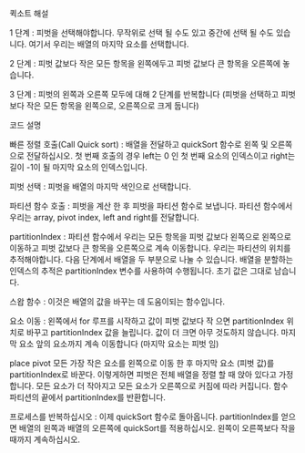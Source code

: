퀵소트 해설

1 단계 : 피벗을 선택해야합니다. 무작위로 선택 될 수도 있고 중간에 선택 될 수도 있습니다. 여기서 우리는 배열의 마지막 요소를 선택합니다.

2 단계 : 피벗 값보다 작은 모든 항목을 왼쪽에두고 피벗 값보다 큰 항목을 오른쪽에 놓습니다.

3 단계 : 피벗의 왼쪽과 오른쪽 모두에 대해 2 단계를 반복합니다 (피벗을 선택하고 피벗보다 작은 모든 항목을 왼쪽으로, 오른쪽으로 크게 둡니다)

코드 설명

빠른 정렬 호출(Call Quick sort) : 배열을 전달하고 quickSort 함수로 왼쪽 및 오른쪽으로 전달하십시오. 첫 번째 호출의 경우 left는 0 인 첫 번째 요소의 인덱스이고 right는 길이 -1이 될 마지막 요소의 인덱스입니다.

피벗 선택 : 피벗을 배열의 마지막 색인으로 선택합니다.

파티션 함수 호출 : 피벗을 계산 한 후 피벗을 파티션 함수로 보냅니다. 파티션 함수에서 우리는 array, pivot index, left and right를 전달합니다.

partitionIndex : 파티션 함수에서 우리는 모든 항목을 피벗 값보다 왼쪽으로 왼쪽으로 이동하고 피벗 값보다 큰 항목을 오른쪽으로 계속 이동합니다. 우리는 파티션의 위치를 ​​추적해야합니다. 다음 단계에서 배열을 두 부분으로 나눌 수 있습니다. 배열을 분할하는 인덱스의 추적은 partitionIndex 변수를 사용하여 수행됩니다. 초기 값은 그대로 남습니다.

스왑 함수 : 이것은 배열의 값을 바꾸는 데 도움이되는 함수입니다.

요소 이동 : 왼쪽에서 for 루프를 시작하고 값이 피벗 값보다 작 으면 partitionIndex 위치로 바꾸고 partitionIndex 값을 늘립니다. 값이 더 크면 아무 것도하지 않습니다. 마지막 요소 앞의 요소까지 계속 이동합니다 (마지막 요소는 피벗 임)

place pivot 모든 가장 작은 요소를 왼쪽으로 이동 한 후 마지막 요소 (피벗 값)를 partitionIndex로 바꾼다. 이렇게하면 피벗은 전체 배열을 정렬 할 때 앉아 있다고 가정합니다. 모든 요소가 더 작아지고 모든 요소가 오른쪽으로 커짐에 따라 커집니다. 함수 파티션의 끝에서 partitionIndex를 반환합니다.

프로세스를 반복하십시오 : 이제 quickSort 함수로 돌아옵니다. partitionIndex를 얻으면 배열의 왼쪽과 배열의 오른쪽에 quickSort를 적용하십시오. 왼쪽이 오른쪽보다 작을 때까지 계속하십시오.